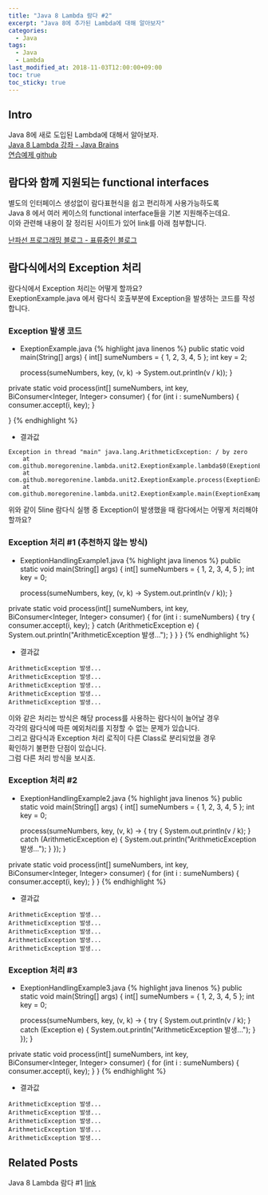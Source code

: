 ```yaml
---
title: "Java 8 Lambda 람다 #2"
excerpt: "Java 8에 추가된 Lambda에 대해 알아보자"
categories: 
  - Java
tags: 
  - Java
  - Lambda
last_modified_at: 2018-11-03T12:00:00+09:00
toc: true
toc_sticky: true
---
```


## Intro
Java 8에 새로 도입된 Lambda에 대해서 알아보자.  
[Java 8 Lambda 강좌 - Java Brains](https://javabrains.io/courses/java_lambdabasics/ "Java 8 Lambda 강좌 Link")  
[연습예제 github](https://github.com/moregorenine/study/tree/master/core-java/ "연습예제 github Link")

## 람다와 함께 지원되는 functional interfaces
별도의 인터페이스 생성없이 람다표현식을 쉽고 편리하게 사용가능하도록   
Java 8 에서 여러 케이스의 functional interface들을 기본 지원해주는데요.  
이와 관련해 내용이 잘 정리된 사이트가 있어 link를 아래 첨부합니다.  

[난파선 프로그래밍 블로그 - 표류중인 블로그](http://napasun-programming.tistory.com/25 "자바에서 제공하는 함수형 인터페이스")  

## 람다식에서의 Exception 처리
람다식에서 Exception 처리는 어떻게 할까요?  
ExeptionExample.java 에서 람다식 호출부분에 Exception을 발생하는 코드를 작성합니다.

### Exception 발생 코드
- ExeptionExample.java
{% highlight java linenos %}
public static void main(String[] args) {
	int[] sumeNumbers = { 1, 2, 3, 4, 5 };
	int key = 2;

	process(sumeNumbers, key, (v, k) -> System.out.println(v / k));
}

private static void process(int[] sumeNumbers, int key, BiConsumer<Integer, Integer> consumer) {
	for (int i : sumeNumbers) {
		consumer.accept(i, key);
	}

}
{% endhighlight %}
- 결과값
```
Exception in thread "main" java.lang.ArithmeticException: / by zero
	at com.github.moregorenine.lambda.unit2.ExeptionExample.lambda$0(ExeptionExample.java:11)
	at com.github.moregorenine.lambda.unit2.ExeptionExample.process(ExeptionExample.java:16)
	at com.github.moregorenine.lambda.unit2.ExeptionExample.main(ExeptionExample.java:11)
```
위와 같이 5line 람다식 실행 중 Exception이 발생했을 때 람다에서는 어떻게 처리해야 할까요?

### Exception 처리 #1 (추천하지 않는 방식)
- ExeptionHandlingExample1.java
{% highlight java linenos %}
public static void main(String[] args) {
	int[] sumeNumbers = { 1, 2, 3, 4, 5 };
	int key = 0;

	process(sumeNumbers, key, (v, k) -> System.out.println(v / k));
}

private static void process(int[] sumeNumbers, int key, BiConsumer<Integer, Integer> consumer) {
	for (int i : sumeNumbers) {
		try {
			consumer.accept(i, key);
		} catch (ArithmeticException e) {
			System.out.println("ArithmeticException 발생...");
		}
	}
}
{% endhighlight %}
- 결과값
```
ArithmeticException 발생...
ArithmeticException 발생...
ArithmeticException 발생...
ArithmeticException 발생...
ArithmeticException 발생...
```
이와 같은 처리는 방식은 해당 process를 사용하는 람다식이 늘어날 경우  
각각의 람다식에 따른 예외처리를 지정할 수 없는 문제가 있습니다.  
그리고 람다식과 Exception 처리 로직이 다른 Class로 분리되었을 경우  
확인하기 불편한 단점이 있습니다.  
그럼 다른 처리 방식을 보시죠.  

### Exception 처리 #2
- ExeptionHandlingExample2.java
{% highlight java linenos %}
public static void main(String[] args) {
	int[] sumeNumbers = { 1, 2, 3, 4, 5 };
	int key = 0;

	process(sumeNumbers, key, (v, k) -> {
		try {
			System.out.println(v / k);
		} catch (ArithmeticException e) {
			System.out.println("ArithmeticException 발생...");
		}
	});
}

private static void process(int[] sumeNumbers, int key, BiConsumer<Integer, Integer> consumer) {
	for (int i : sumeNumbers) {
		consumer.accept(i, key);
	}
}
{% endhighlight %}
- 결과값
```
ArithmeticException 발생...
ArithmeticException 발생...
ArithmeticException 발생...
ArithmeticException 발생...
ArithmeticException 발생...
```

### Exception 처리 #3
- ExeptionHandlingExample3.java
{% highlight java linenos %}
public static void main(String[] args) {
	int[] sumeNumbers = { 1, 2, 3, 4, 5 };
	int key = 0;

	process(sumeNumbers, key, (v, k) -> {
		try {
			System.out.println(v / k);
		} catch (Exception e) {
			System.out.println("ArithmeticException 발생...");
		}
	});
}

private static void process(int[] sumeNumbers, int key, BiConsumer<Integer, Integer> consumer) {
	for (int i : sumeNumbers) {
		consumer.accept(i, key);
	}
}
{% endhighlight %}
- 결과값
```
ArithmeticException 발생...
ArithmeticException 발생...
ArithmeticException 발생...
ArithmeticException 발생...
ArithmeticException 발생...
```

## Related Posts
Java 8 Lambda 람다 #1 [link](https://moregorenine.github.io/java/lambda-1/ "Java 8 Lambda 람다 #1")